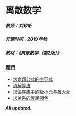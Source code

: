 # 离散数学

##### 教师：刘琼昕

##### 开课时间：2019年秋

##### 教材：[《离散数学（第2版）》](https://book.douban.com/subject/26776768/)

### 题目

- [求命题公式的主范式](https://github.com/Hyperzsb/BIT/tree/master/2019/discrete-mathematics/find-normal-forms-of-proposition)
- [消解算法](https://github.com/Hyperzsb/BIT/tree/master/2019/discrete-mathematics/resolution-algorithm)
- [求偏序集中的极小元与极大元](https://github.com/Hyperzsb/BIT/tree/master/2019/discrete-mathematics/find-extremal-element-in-poset)
- [求关系的传递闭包](https://github.com/Hyperzsb/BIT/tree/master/2019/discrete-mathematics/find-transitive-closure-of-relation)

***All updated.***
